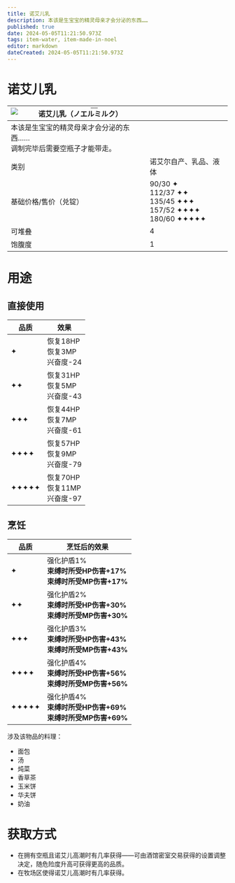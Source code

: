 ```yaml
---
title: 诺艾儿乳
description: 本该是生宝宝的精灵母亲才会分泌的东西……
published: true
date: 2024-05-05T11:21:50.973Z
tags: item-water, item-made-in-noel
editor: markdown
dateCreated: 2024-05-05T11:21:50.973Z
---
```


# 诺艾儿乳

| <img style="float: left;" src="此处放物品图标" />诺艾儿乳（<ruby>ノエルミルク<rt>——</rt></ruby>） ||
| - | - |
| 本该是生宝宝的精灵母亲才会分泌的东西……<br>调制完毕后需要空瓶子才能带走。 ||
| 类别 | 诺艾尔自产、乳品、液体 |
| 基础价格/售价（兑锭） | 90/30 ✦<br>112/37 ✦✦<br>135/45 ✦✦✦<br>157/52 ✦✦✦✦<br>180/60 ✦✦✦✦✦ |
| 可堆叠 | 4 |
| 饱腹度 | 1 |

# 用途
## 直接使用
| 品质 | 效果 |
| - | - |
| ✦ | 恢复18HP<br>恢复3MP<br>兴奋度-24 |
| ✦✦ | 恢复31HP<br>恢复5MP<br>兴奋度-43 |
| ✦✦✦ | 恢复44HP<br>恢复7MP<br>兴奋度-61 |
| ✦✦✦✦ | 恢复57HP<br>恢复9MP<br>兴奋度-79 |
| ✦✦✦✦✦ | 恢复70HP<br>恢复11MP<br>兴奋度-97 |
## 烹饪
| 品质 | 烹饪后的效果 |
| - | - |
| ✦ | 强化护盾1%<br>**束缚时所受HP伤害+17%**<br>**束缚时所受MP伤害+17%** |
| ✦✦ | 强化护盾2%<br>**束缚时所受HP伤害+30%**<br>**束缚时所受MP伤害+30%** |
| ✦✦✦ | 强化护盾3%<br>**束缚时所受HP伤害+43%**<br>**束缚时所受MP伤害+43%** |
| ✦✦✦✦ | 强化护盾4%<br>**束缚时所受HP伤害+56%**<br>**束缚时所受MP伤害+56%** |
| ✦✦✦✦✦ | 强化护盾4%<br>**束缚时所受HP伤害+69%**<br>**束缚时所受MP伤害+69%** |
涉及该物品的料理：
- 面包
- 汤
- 炖菜
- 香草茶
- 玉米饼
- 华夫饼
- 奶油

# 获取方式
- 在拥有空瓶且诺艾儿高潮时有几率获得——可由酒馆密室交易获得的设置调整决定，随危险度升高可获得更高的品质。
- 在牧场区使得诺艾儿高潮时有几率获得。
